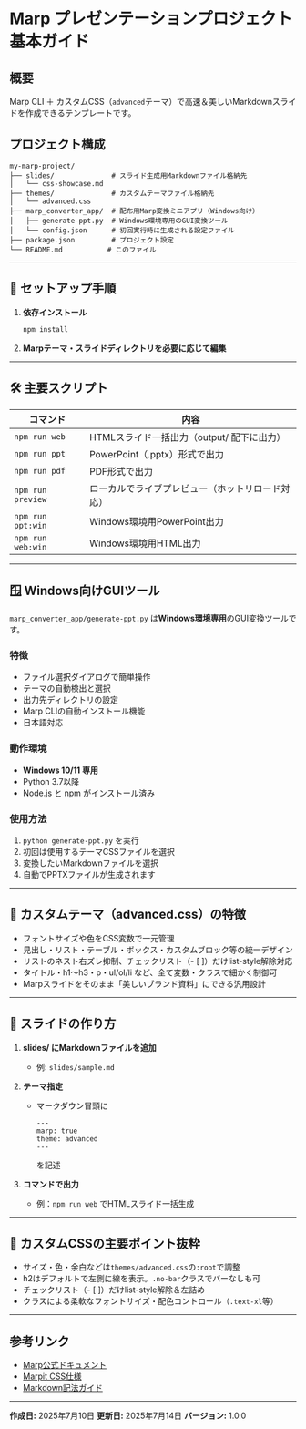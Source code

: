 # Marp プレゼンテーションプロジェクト 基本ガイド

## 概要

Marp CLI ＋ カスタムCSS（`advanced`テーマ）で高速＆美しいMarkdownスライドを作成できるテンプレートです。

## プロジェクト構成

```
my-marp-project/
├── slides/              # スライド生成用Markdownファイル格納先
│   └── css-showcase.md  
├── themes/              # カスタムテーマファイル格納先
│   └── advanced.css
├── marp_converter_app/  # 配布用Marp変換ミニアプリ（Windows向け）
│   ├── generate-ppt.py  # Windows環境専用のGUI変換ツール
│   └── config.json      # 初回実行時に生成される設定ファイル
├── package.json         # プロジェクト設定
└── README.md           # このファイル
```

---

## 🚀 セットアップ手順

1. **依存インストール**
    ```sh
    npm install
    ```

2. **Marpテーマ・スライドディレクトリを必要に応じて編集**

---

## 🛠️ 主要スクリプト

| コマンド                   | 内容                                                    |
| -------------------------- | ------------------------------------------------------- |
| `npm run web`              | HTMLスライド一括出力（output/ 配下に出力）             |
| `npm run ppt`              | PowerPoint（.pptx）形式で出力                          |
| `npm run pdf`              | PDF形式で出力                                           |
| `npm run preview`          | ローカルでライブプレビュー（ホットリロード対応）        |
| `npm run ppt:win`          | Windows環境用PowerPoint出力                             |
| `npm run web:win`          | Windows環境用HTML出力                                   |

---

## 🪟 Windows向けGUIツール

`marp_converter_app/generate-ppt.py` は**Windows環境専用**のGUI変換ツールです。

### 特徴
- ファイル選択ダイアログで簡単操作
- テーマの自動検出と選択
- 出力先ディレクトリの設定
- Marp CLIの自動インストール機能
- 日本語対応

### 動作環境
- **Windows 10/11 専用**
- Python 3.7以降
- Node.js と npm がインストール済み

### 使用方法
1. `python generate-ppt.py` を実行
2. 初回は使用するテーマCSSファイルを選択
3. 変換したいMarkdownファイルを選択
4. 自動でPPTXファイルが生成されます

---

## 🎨 カスタムテーマ（advanced.css）の特徴

- フォントサイズや色をCSS変数で一元管理
- 見出し・リスト・テーブル・ボックス・カスタムブロック等の統一デザイン
- リストのネスト右ズレ抑制、チェックリスト（- [ ]）だけlist-style解除対応
- タイトル・h1～h3・p・ul/ol/li など、全て変数・クラスで細かく制御可
- Marpスライドをそのまま「美しいブランド資料」にできる汎用設計

---

## 📝 スライドの作り方

1. **slides/ にMarkdownファイルを追加**
    - 例: `slides/sample.md`

2. **テーマ指定**
    - マークダウン冒頭に  
      ```
      ---
      marp: true
      theme: advanced
      ---
      ```
      を記述

3. **コマンドで出力**
    - 例：`npm run web` でHTMLスライド一括生成

---

## 📐 カスタムCSSの主要ポイント抜粋

- サイズ・色・余白などは`themes/advanced.css`の`:root`で調整
- h2はデフォルトで左側に線を表示。`.no-bar`クラスでバーなしも可
- チェックリスト（- [ ]）だけlist-style解除＆左詰め
- クラスによる柔軟なフォントサイズ・配色コントロール（`.text-xl`等）

---

## 参考リンク

- [Marp公式ドキュメント](https://marp.app/)
- [Marpit CSS仕様](https://marpit.marp.app/theme-css)
- [Markdown記法ガイド](https://www.markdownguide.org/)

---

**作成日:** 2025年7月10日
**更新日:** 2025年7月14日
**バージョン:** 1.0.0